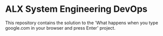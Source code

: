 # ALX System Engineering DevOps
This repository contains the solution to the 'What happens when you type google.com in your browser and press Enter' project.
